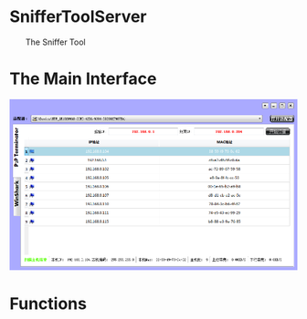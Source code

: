 # SnifferToolServer
&emsp;&emsp;The Sniffer Tool

# The Main Interface

![](./images/scan.png)

# Functions

